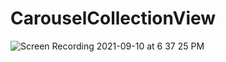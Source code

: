 # CarouselCollectionView
 
 ![Screen Recording 2021-09-10 at 6 37 25 PM](https://user-images.githubusercontent.com/76500072/132890239-22b36cb3-4a91-42ef-8468-c782ff6f1f00.gif)
